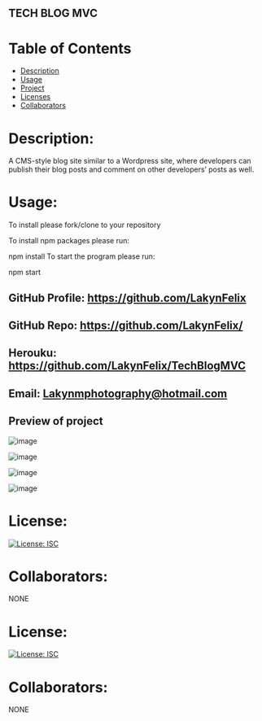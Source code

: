 
##  TECH BLOG MVC

# Table of Contents 
* [Description](#descriptionofproject)  
* [Usage](#languages)  
* [Project](#nameofproject)    
* [Licenses](#licenses)   
* [Collaborators](#collaborators)   
 

 
# Description: 
A CMS-style blog site similar to a Wordpress site, where developers can publish their blog posts and comment on other developers’ posts as well. 

# Usage: 

To install please fork/clone to your repository

To install npm packages please run:

npm install
To start the program please run:

npm start

## GitHub Profile: https://github.com/LakynFelix   
## GitHub Repo:  https://github.com/LakynFelix/
## Herouku: https://github.com/LakynFelix/TechBlogMVC
## Email: Lakynmphotography@hotmail.com 

## Preview of project
![image](https://user-images.githubusercontent.com/84104126/133703745-63400c63-960f-4bcd-be5f-9f52afde73f8.png)


![image](https://user-images.githubusercontent.com/84104126/133703722-91b6330e-c053-4eae-a653-ba75138a8a8e.png)

![image](https://user-images.githubusercontent.com/84104126/133703702-5a48d2fa-3d0a-48e7-94cd-dd1b10deb96f.png)

![image](https://user-images.githubusercontent.com/84104126/133703681-db146328-0baa-4dc5-8283-7ff3791f6157.png)


# License:  
[![License: ISC](https://img.shields.io/badge/License-ISC-blue.svg)](https://opensource.org/licenses/ISC)
  
 # Collaborators:
 NONE   


# License:  
[![License: ISC](https://img.shields.io/badge/License-ISC-blue.svg)](https://opensource.org/licenses/ISC)
  
 # Collaborators:
 NONE   
